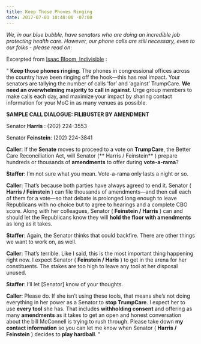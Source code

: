 ```yaml
---
title: Keep Those Phones Ringing
date: 2017-07-01 10:48:00 -07:00
---
```


*We, in our blue bubble, have senators who are doing an incredible job protecting health care.  However, our phone calls are still necessary, even to our folks - please read on*:

Excerpted from [Isaac Bloom, Indivisible](https://www.indivisibleguide.com/resource/july-recess-action-plan/) :

"  **Keep those phones ringing**. The phones in congressional offices across the country have been ringing off the hook—this has real impact. Your senators are tallying the number of calls ‘for’ and ‘against’ TrumpCare. **We need an overwhelming majority to call in against**. Urge group members to make calls each day, and maximize your impact by sharing contact information for your MoC in as many venues as possible.

**SAMPLE CALL DIALOGUE: FILIBUSTER BY AMENDMENT**

Senator **Harris** : (202) 224-3553

Senator **Feinstein**: (202) 224-3841

**Caller**: If the **Senate** moves to proceed to a vote on **TrumpCare**, the Better Care Reconciliation Act, will Senator (** Harris / Feinstein** ) prepare hundreds or thousands of **amendments** to offer during **vote-a-rama**?

**Staffer**: I’m not sure what you mean. Vote-a-rama only lasts a night or so.

**Caller**: That’s because both parties have always agreed to end it. Senator ( **Harris / Feinstein** ) can file thousands of amendments—and then call each of them for a vote—so that debate is prolonged long enough to leave Republicans with no choice but to agree to hearings and a complete CBO score. Along with her colleagues, Senator ( **Feinstein / Harris** ) can and should let the Republicans know they will **hold the floor with amendments** as long as it takes.

**Staffer**: Again, the Senator thinks that could backfire. There are other things we want to work on, as well.

**Caller**: That’s terrible. Like I said, this is the most important thing happening right now. I expect Senator ( **Feinstein / Haris** ) to get in the arena for her constituents. The stakes are too high to leave any tool at her disposal unused.

**Staffer**: I’ll let [Senator] know of your thoughts.

**Caller**: Please do. If she isn’t using these tools, that means she’s not doing everything in her power as a Senator to **stop TrumpCare**. I expect her to use **every tool** she has. That includes **withholding consent** and offering as many **amendments** as it takes to get an open and honest conversation about the bill McConnell is trying to rush through. Please take down **my contact information** so you can let me know when Senator ( **Harris / Feinstein** ) decides to **play hardball**.  "